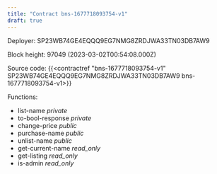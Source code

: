 ```yaml
---
title: "Contract bns-1677718093754-v1"
draft: true
---
```

Deployer: SP23WB74GE4EQQQ9EG7NMG8ZRDJWA33TN03DB7AW9


 



Block height: 97049 (2023-03-02T00:54:08.000Z)

Source code: {{<contractref "bns-1677718093754-v1" SP23WB74GE4EQQQ9EG7NMG8ZRDJWA33TN03DB7AW9 bns-1677718093754-v1>}}

Functions:

* list-name _private_
* to-bool-response _private_
* change-price _public_
* purchase-name _public_
* unlist-name _public_
* get-current-name _read_only_
* get-listing _read_only_
* is-admin _read_only_
